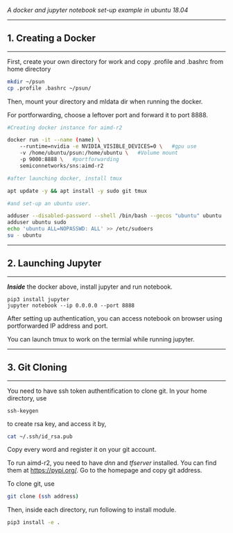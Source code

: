 *A docker and jupyter notebook set-up example in ubuntu 18.04*

---
## 1. Creating a Docker
---
First, create your own directory for work and copy .profile and .bashrc from home directory

```bash
mkdir ~/psun
cp .profile .bashrc ~/psun/
```
Then, mount your directory and mldata dir when running the docker.

For portforwarding, choose a leftover port and forward it to port 8888.

```bash
#Creating docker instance for aimd-r2

docker run -it --name (name) \
    --runtime=nvidia -e NVIDIA_VISIBLE_DEVICES=0 \   #gpu use
    -v /home/ubuntu/psun:/home/ubuntu \   #Volume mount
    -p 9000:8888 \   #portforwarding
    semiconnetworks/sns:aimd-r2

#after launching docker, install tmux

apt update -y && apt install -y sudo git tmux

#and set-up an ubuntu user.

adduser --disabled-password --shell /bin/bash --gecos "ubuntu" ubuntu
adduser ubuntu sudo
echo 'ubuntu ALL=NOPASSWD: ALL' >> /etc/sudoers
su - ubuntu
```


---
## 2. Launching Jupyter
---
***Inside*** the docker above, install jupyter and run notebook.
```
pip3 install jupyter
jupyter notebook --ip 0.0.0.0 --port 8888
```
After setting up authentication, you can access notebook on browser using portforwarded IP address and port.

You can launch tmux to work on the termial while running jupyter.


------
## 3. Git Cloning 
---

You need to have ssh token authentification to clone git.
In your home directory, use
```
ssh-keygen
```
 to create rsa key, and access it by,
```bash
cat ~/.ssh/id_rsa.pub
```
Copy every word and  register it on your git account.

To run aimd-r2, you need to have *dnn* and *tfserver* installed. You can find them at https://pypi.org/. Go to the homepage and copy git address.

To clone git, use
```bash
git clone (ssh address)
```
Then, inside each directory, run following to install module.
```bash
pip3 install -e .
```
